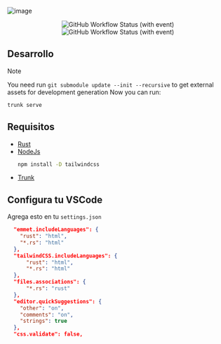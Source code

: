 ![image](https://github.com/SergioRibera/RustLangES.github.io/assets/56278796/cfc76ed8-b833-4746-a985-b0fcefde5a66)

<p align="center">
<img alt="GitHub Workflow Status (with event)" src="https://img.shields.io/github/actions/workflow/status/RustLangES/RustLangES.github.io/clippy.yml?label=ci" />
<img alt="GitHub Workflow Status (with event)" src="https://img.shields.io/github/actions/workflow/status/RustLangES/RustLangES.github.io/gh-pages.yml?label=deploy" />
</p>

## Desarrollo
> [!NOTE]
> You need run `git submodule update --init --recursive` to get external assets for development generation
Now you can run:
```sh
trunk serve
```

## Requisitos
- [Rust](https://rust-lang.org/tools/install)
- [NodeJs](https://nodejs.org)
    ```bash
    npm install -D tailwindcss
    ```
- [Trunk](https://trunk.dev)

## Configura tu VSCode
Agrega esto en tu `settings.json`

```json
  "emmet.includeLanguages": {
    "rust": "html",
    "*.rs": "html"
  },
  "tailwindCSS.includeLanguages": {
      "rust": "html",
      "*.rs": "html"
  },
  "files.associations": {
      "*.rs": "rust"
  },
  "editor.quickSuggestions": {
    "other": "on",
    "comments": "on",
    "strings": true
  },
  "css.validate": false,
```
